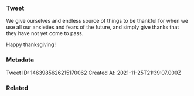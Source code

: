 ### Tweet
We give ourselves and endless source of things to be thankful for when we use all our anxieties and fears of the future, and simply give thanks that they have not yet come to pass. 

Happy thanksgiving!

### Metadata
Tweet ID: 1463985626215170062
Created At: 2021-11-25T21:39:07.000Z

### Related

